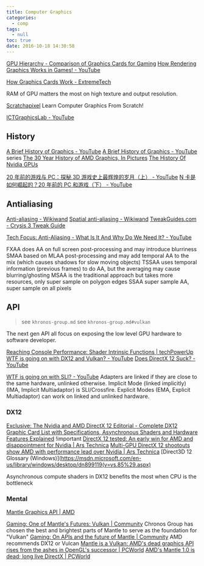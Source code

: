 ```yaml
---
title: Computer Graphics
categories:
  - comp
tags:
  - null
toc: true
date: 2016-10-18 14:30:58
---
```


[GPU Hierarchy - Comparison of Graphics Cards for Gaming](http://www.tomshardware.com/reviews/gpu-hierarchy,4388.html)
[How Rendering Graphics Works in Games! - YouTube](https://www.youtube.com/watch?v=cvcAjgMUPUA)

[How Graphics Cards Work - ExtremeTech](https://www.extremetech.com/gaming/269335-how-graphics-cards-work)

RAM of GPU matters the most on high texture and output resolution.

[Scratchapixel](https://www.scratchapixel.com/index.php) Learn Computer Graphics From Scratch!

[ICTGraphicsLab - YouTube](https://www.youtube.com/channel/UCOgm-72B_tibAM2I5j-mBiQ)

## History

[A Brief History of Graphics - YouTube](https://www.youtube.com/watch?v=QyjyWUrHsFc)
[A Brief History of Graphics - YouTube](https://www.youtube.com/playlist?list=PLOQZmjD6P2HlOoEVKOPaCFvLnjP865X1f) series
[The 30 Year History of AMD Graphics, In Pictures](http://www.tomshardware.com/picturestory/735-history-of-amd-graphics.html)
[The History Of Nvidia GPUs](http://www.tomshardware.com/picturestory/715-history-of-nvidia-gpus.html)

[20 年前的游戏与 PC：探秘 3D 游戏史上最辉煌的岁月（上） - YouTube](https://www.youtube.com/watch?v=TeJ2IFae2-0)
[N 卡是如何崛起的？20 年前的 PC 和游戏（下） - YouTube](https://www.youtube.com/watch?v=JsVfKeJKJu0)

## Antialiasing

[Anti-aliasing - Wikiwand](http://www.wikiwand.com/en/Anti-aliasing)
[Spatial anti-aliasing - Wikiwand](http://www.wikiwand.com/en/Spatial_anti-aliasing)
[TweakGuides.com - Crysis 3 Tweak Guide](http://www.tweakguides.com/Crysis3_6.html)

[Tech Focus: Anti-Aliasing - What Is It And Why Do We Need It? - YouTube](https://www.youtube.com/watch?v=NbrA4Nxd8Vo)

FXAA does AA on full screen post-processing and may introduce blurriness
SMAA based on MLAA post-processing and may add temporal AA to the mix (which causes shadows for slow moving objects)
TSSAA uses temporal information (previous frames) to do AA, but the averaging may cause blurring/ghosting
MSAA is the traditional approach but takes more resources, only super sample on polygon edges
SSAA super sample AA, super sample on all pixels

## API

> see `khronos-group.md`
> see `khronos-group.md#vulkan`

The next gen API all focus on exposing the low level GPU hardware to software developer.

[Reaching Console Performance: Shader Intrinsic Functions | techPowerUp](https://www.techpowerup.com/226960/closer-to-the-metal-shader-intrinsic-functions)
[WTF is going on with DX12 and Vulkan? - YouTube](https://www.youtube.com/watch?v=r0fgEVEgK_k)
[Does DirectX 12 Suck? - YouTube](https://www.youtube.com/watch?v=ApvTaSAG--4)

[WTF is going on with SLI? - YouTube](https://www.youtube.com/watch?v=A91BPapLK38)
Adapters are linked if they are close to the same hardware, unlinked otherwise.
Implicit Mode (linked implicitly) (IMA, Implicit Multiadaptor) is SLI/Crossfire.
Explicit Modes (EMA, Explicit Multiadaptor) can work on linked and unlinked hardware.

### DX12

[Exclusive: The Nvidia and AMD DirectX 12 Editorial - Complete DX12 Graphic Card List with Specifications, Asynchronous Shaders and Hardware Features Explained](http://wccftech.com/nvidia-amd-directx-12-graphic-card-list-features-explained/) !important
[DirectX 12 tested: An early win for AMD and disappointment for Nvidia | Ars Technica](http://arstechnica.com/gaming/2015/08/directx-12-tested-an-early-win-for-amd-and-disappointment-for-nvidia/)
[Multi-GPU DirectX 12 shootouts show AMD with performance lead over Nvidia | Ars Technica](http://arstechnica.com/gaming/2016/02/directx-12-amd-and-nvidia-gpus-finally-work-together-but-amd-still-has-the-lead/)
[Direct3D 12 Glossary (Windows)](https://msdn.microsoft.com/en-us/library/windows/desktop/dn899119(v=vs.85%29.aspx)

Asynchronous compute shaders in DX12 benefits the most when CPU is the bottleneck

### Mental

[Mantle Graphics API | AMD](http://www.amd.com/mantleen-us/innovations/software-technologies/technologies-gaming/mantle)

[Gaming: One of Mantle's Futures: Vulkan | Community](https://community.amd.com/community/gaming/blog/2015/05/12/one-of-mantles-futures-vulkan) Chronos Group has chosen the best and brightest parts of Mantle to serve as the foundation for "Vulkan"
[Gaming: On APIs and the future of Mantle | Community](https://community.amd.com/community/gaming/blog/2015/05/12/on-apis-and-the-future-of-mantle) AMD recommends DX12 or Vulcan
[Mantle is a Vulkan: AMD's dead graphics API rises from the ashes in OpenGL's successor | PCWorld](http://www.pcworld.com/article/2894036/mantle-is-a-vulkan-amds-dead-graphics-api-rises-from-the-ashes-as-opengls-successor.html)
[AMD's Mantle 1.0 is dead; long live DirectX | PCWorld](http://www.pcworld.com/article/2891672/amds-mantle-10-is-dead-long-live-directx.html)
